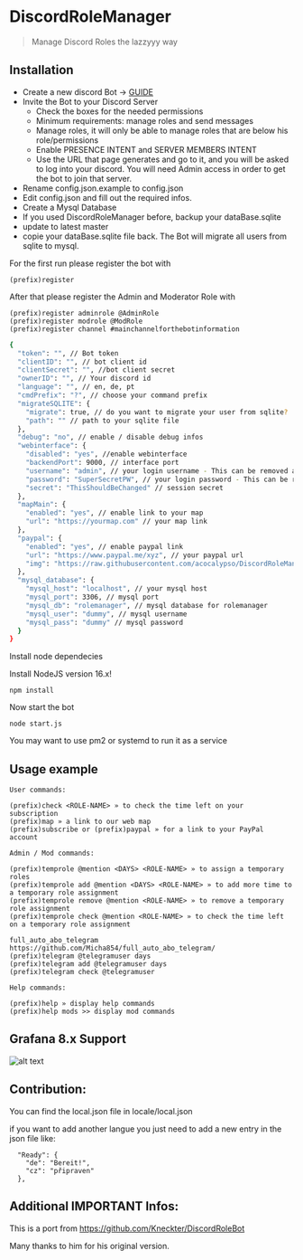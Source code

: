 # DiscordRoleManager
> Manage Discord Roles the lazzyyy way


## Installation

- Create a new discord Bot -> [GUIDE](https://discordpy.readthedocs.io/en/latest/discord.html)
- Invite the Bot to your Discord Server
	- Check the boxes for the needed permissions
	- Minimum requirements: manage roles and send messages
	- Manage roles, it will only be able to manage roles that are below his role/permissions
	- Enable PRESENCE INTENT and SERVER MEMBERS INTENT
	- Use the URL that page generates and go to it, and you will be asked to log into your discord. You will need Admin access in order to get the bot to join that server.
- Rename config.json.example to config.json
- Edit config.json and fill out the required infos.
- Create a Mysql Database
- If you used DiscordRoleManager before, backup your dataBase.sqlite 
- update to latest master 
- copie your dataBase.sqlite file back. The Bot will migrate all users from sqlite to mysql.


For the first run please register the bot with
```
(prefix)register
```
After that please register the Admin and Moderator Role with
```
(prefix)register adminrole @AdminRole
(prefix)register modrole @ModRole
(prefix)register channel #mainchannelforthebotinformation
```

```sh
{
  "token": "", // Bot token
  "clientID": "", // bot client id
  "clientSecret": "", //bot client secret
  "ownerID": "", // Your discord id
  "language": "", // en, de, pt
  "cmdPrefix": "?", // choose your command prefix
  "migrateSQLITE": {
    "migrate": true, // do you want to migrate your user from sqlite?
    "path": "" // path to your sqlite file
  },
  "debug": "no", // enable / disable debug infos
  "webinterface": {
    "disabled": "yes", //enable webinterface
    "backendPort": 9000, // interface port
    "username": "admin", // your login username - This can be removed afterwards
    "password": "SuperSecretPW", // your login password - This can be removed afterwards
    "secret": "ThisShouldBeChanged" // session secret
  },
  "mapMain": {
    "enabled": "yes", // enable link to your map
    "url": "https://yourmap.com" // your map link
  },
  "paypal": {
    "enabled": "yes", // enable paypal link
    "url": "https://www.paypal.me/xyz", // your paypal url
    "img": "https://raw.githubusercontent.com/acocalypso/DiscordRoleManager/master/paypal_icon.jpg"
  },
  "mysql_database": {
    "mysql_host": "localhost", // your mysql host
    "mysql_port": 3306, // mysql port
    "mysql_db": "rolemanager", // mysql database for rolemanager
    "mysql_user": "dummy", // mysql username
    "mysql_pass": "dummy" // mysql password
  }
}


```
Install node dependecies

Install NodeJS version 16.x!

```
npm install
```

Now start the bot

```
node start.js
```

You may want to use pm2 or systemd to run it as a service

## Usage example

```
User commands:

(prefix)check <ROLE-NAME> » to check the time left on your subscription
(prefix)map » a link to our web map
(prefix)subscribe or (prefix)paypal » for a link to your PayPal account

Admin / Mod commands:

(prefix)temprole @mention <DAYS> <ROLE-NAME> » to assign a temporary roles
(prefix)temprole add @mention <DAYS> <ROLE-NAME> » to add more time to a temporary role assignment
(prefix)temprole remove @mention <ROLE-NAME> » to remove a temporary role assignment
(prefix)temprole check @mention <ROLE-NAME> » to check the time left on a temporary role assignment

full_auto_abo_telegram https://github.com/Micha854/full_auto_abo_telegram/
(prefix)telegram @telegramuser days
(prefix)telegram add @telegramuser days
(prefix)telegram check @telegramuser

Help commands:

(prefix)help » display help commands
(prefix)help mods >> display mod commands
```

## Grafana 8.x Support

![alt text](https://raw.githubusercontent.com/acocalypso/DiscordRoleManager/backend/grafana_donators.PNG)

## Contribution:

You can find the local.json file in locale/local.json

if you want to add another langue you just need to add a new entry in the json file like:

```
  "Ready": {
    "de": "Bereit!",
    "cz": "připraven"
  },
```

## Additional IMPORTANT Infos:
This is a port from https://github.com/Kneckter/DiscordRoleBot

Many thanks to him for his original version.